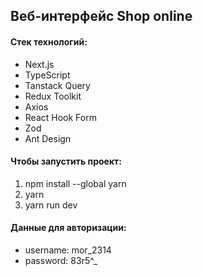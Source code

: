 ## Веб-интерфейс Shop online


####  Стек технологий:
* Next.js
* TypeScript
* Tanstack Query
* Redux Toolkit
* Axios
* React Hook Form
* Zod
* Ant Design



####  Чтобы запустить проект:
1. npm install --global yarn
2. yarn 
3. yarn run dev

#### Данные для авторизации:
* username: mor_2314
* password: 83r5^_
